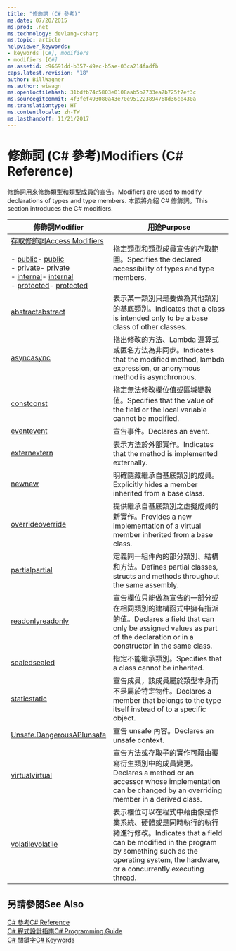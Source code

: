 ```yaml
---
title: "修飾詞 (C# 參考)"
ms.date: 07/20/2015
ms.prod: .net
ms.technology: devlang-csharp
ms.topic: article
helpviewer_keywords:
- keywords [C#], modifiers
- modifiers [C#]
ms.assetid: c96691dd-b357-49ec-b5ae-03ca214fadfb
caps.latest.revision: "18"
author: BillWagner
ms.author: wiwagn
ms.openlocfilehash: 31bdfb74c5803e0108aab5b7733ea7b725f7ef3c
ms.sourcegitcommit: 4f3fef493080a43e70e951223894768d36ce430a
ms.translationtype: HT
ms.contentlocale: zh-TW
ms.lasthandoff: 11/21/2017
---
```

# <a name="modifiers-c-reference"></a><span data-ttu-id="298d9-102">修飾詞 (C# 參考)</span><span class="sxs-lookup"><span data-stu-id="298d9-102">Modifiers (C# Reference)</span></span>
<span data-ttu-id="298d9-103">修飾詞用來修飾類型和類型成員的宣告。</span><span class="sxs-lookup"><span data-stu-id="298d9-103">Modifiers are used to modify declarations of types and type members.</span></span> <span data-ttu-id="298d9-104">本節將介紹 C# 修飾詞。</span><span class="sxs-lookup"><span data-stu-id="298d9-104">This section introduces the C# modifiers.</span></span>  
  
|<span data-ttu-id="298d9-105">修飾詞</span><span class="sxs-lookup"><span data-stu-id="298d9-105">Modifier</span></span>|<span data-ttu-id="298d9-106">用途</span><span class="sxs-lookup"><span data-stu-id="298d9-106">Purpose</span></span>|  
|--------------|-------------|  
|[<span data-ttu-id="298d9-107">存取修飾詞</span><span class="sxs-lookup"><span data-stu-id="298d9-107">Access Modifiers</span></span>](../../../csharp/language-reference/keywords/access-modifiers.md)<br /><br /> <span data-ttu-id="298d9-108">-   [public](../../../csharp/language-reference/keywords/public.md)</span><span class="sxs-lookup"><span data-stu-id="298d9-108">-   [public](../../../csharp/language-reference/keywords/public.md)</span></span><br /><span data-ttu-id="298d9-109">-   [private](../../../csharp/language-reference/keywords/private.md)</span><span class="sxs-lookup"><span data-stu-id="298d9-109">-   [private](../../../csharp/language-reference/keywords/private.md)</span></span><br /><span data-ttu-id="298d9-110">-   [internal](../../../csharp/language-reference/keywords/internal.md)</span><span class="sxs-lookup"><span data-stu-id="298d9-110">-   [internal](../../../csharp/language-reference/keywords/internal.md)</span></span><br /><span data-ttu-id="298d9-111">-   [protected](../../../csharp/language-reference/keywords/protected.md)</span><span class="sxs-lookup"><span data-stu-id="298d9-111">-   [protected](../../../csharp/language-reference/keywords/protected.md)</span></span>|<span data-ttu-id="298d9-112">指定類型和類型成員宣告的存取範圍。</span><span class="sxs-lookup"><span data-stu-id="298d9-112">Specifies the declared accessibility of types and type members.</span></span>|  
|[<span data-ttu-id="298d9-113">abstract</span><span class="sxs-lookup"><span data-stu-id="298d9-113">abstract</span></span>](../../../csharp/language-reference/keywords/abstract.md)|<span data-ttu-id="298d9-114">表示某一類別只是要做為其他類別的基底類別。</span><span class="sxs-lookup"><span data-stu-id="298d9-114">Indicates that a class is intended only to be a base class of other classes.</span></span>|  
|[<span data-ttu-id="298d9-115">async</span><span class="sxs-lookup"><span data-stu-id="298d9-115">async</span></span>](../../../csharp/language-reference/keywords/async.md)|<span data-ttu-id="298d9-116">指出修改的方法、Lambda 運算式或匿名方法為非同步。</span><span class="sxs-lookup"><span data-stu-id="298d9-116">Indicates that the modified method, lambda expression, or anonymous method is asynchronous.</span></span>|  
|[<span data-ttu-id="298d9-117">const</span><span class="sxs-lookup"><span data-stu-id="298d9-117">const</span></span>](../../../csharp/language-reference/keywords/const.md)|<span data-ttu-id="298d9-118">指定無法修改欄位值或區域變數值。</span><span class="sxs-lookup"><span data-stu-id="298d9-118">Specifies that the value of the field or the local variable cannot be modified.</span></span>|  
|[<span data-ttu-id="298d9-119">event</span><span class="sxs-lookup"><span data-stu-id="298d9-119">event</span></span>](../../../csharp/language-reference/keywords/event.md)|<span data-ttu-id="298d9-120">宣告事件。</span><span class="sxs-lookup"><span data-stu-id="298d9-120">Declares an event.</span></span>|  
|[<span data-ttu-id="298d9-121">extern</span><span class="sxs-lookup"><span data-stu-id="298d9-121">extern</span></span>](../../../csharp/language-reference/keywords/extern.md)|<span data-ttu-id="298d9-122">表示方法於外部實作。</span><span class="sxs-lookup"><span data-stu-id="298d9-122">Indicates that the method is implemented externally.</span></span>|  
|[<span data-ttu-id="298d9-123">new</span><span class="sxs-lookup"><span data-stu-id="298d9-123">new</span></span>](../../../csharp/language-reference/keywords/new.md)|<span data-ttu-id="298d9-124">明確隱藏繼承自基底類別的成員。</span><span class="sxs-lookup"><span data-stu-id="298d9-124">Explicitly hides a member inherited from a base class.</span></span>|  
|[<span data-ttu-id="298d9-125">override</span><span class="sxs-lookup"><span data-stu-id="298d9-125">override</span></span>](../../../csharp/language-reference/keywords/override.md)|<span data-ttu-id="298d9-126">提供繼承自基底類別之虛擬成員的新實作。</span><span class="sxs-lookup"><span data-stu-id="298d9-126">Provides a new implementation of a virtual member inherited from a base class.</span></span>|  
|[<span data-ttu-id="298d9-127">partial</span><span class="sxs-lookup"><span data-stu-id="298d9-127">partial</span></span>](../../../csharp/language-reference/keywords/partial-type.md)|<span data-ttu-id="298d9-128">定義同一組件內的部分類別、結構和方法。</span><span class="sxs-lookup"><span data-stu-id="298d9-128">Defines partial classes, structs and methods throughout the same assembly.</span></span>|  
|[<span data-ttu-id="298d9-129">readonly</span><span class="sxs-lookup"><span data-stu-id="298d9-129">readonly</span></span>](../../../csharp/language-reference/keywords/readonly.md)|<span data-ttu-id="298d9-130">宣告欄位只能做為宣告的一部分或在相同類別的建構函式中擁有指派的值。</span><span class="sxs-lookup"><span data-stu-id="298d9-130">Declares a field that can only be assigned values as part of the declaration or in a constructor in the same class.</span></span>|  
|[<span data-ttu-id="298d9-131">sealed</span><span class="sxs-lookup"><span data-stu-id="298d9-131">sealed</span></span>](../../../csharp/language-reference/keywords/sealed.md)|<span data-ttu-id="298d9-132">指定不能繼承類別。</span><span class="sxs-lookup"><span data-stu-id="298d9-132">Specifies that a class cannot be inherited.</span></span>|  
|[<span data-ttu-id="298d9-133">static</span><span class="sxs-lookup"><span data-stu-id="298d9-133">static</span></span>](../../../csharp/language-reference/keywords/static.md)|<span data-ttu-id="298d9-134">宣告成員，該成員屬於類型本身而不是屬於特定物件。</span><span class="sxs-lookup"><span data-stu-id="298d9-134">Declares a member that belongs to the type itself instead of to a specific object.</span></span>|  
|[<span data-ttu-id="298d9-135">Unsafe.DangerousAPI</span><span class="sxs-lookup"><span data-stu-id="298d9-135">unsafe</span></span>](../../../csharp/language-reference/keywords/unsafe.md)|<span data-ttu-id="298d9-136">宣告 unsafe 內容。</span><span class="sxs-lookup"><span data-stu-id="298d9-136">Declares an unsafe context.</span></span>|  
|[<span data-ttu-id="298d9-137">virtual</span><span class="sxs-lookup"><span data-stu-id="298d9-137">virtual</span></span>](../../../csharp/language-reference/keywords/virtual.md)|<span data-ttu-id="298d9-138">宣告方法或存取子的實作可藉由覆寫衍生類別中的成員變更。</span><span class="sxs-lookup"><span data-stu-id="298d9-138">Declares a method or an accessor whose implementation can be changed by an overriding member in a derived class.</span></span>|  
|[<span data-ttu-id="298d9-139">volatile</span><span class="sxs-lookup"><span data-stu-id="298d9-139">volatile</span></span>](../../../csharp/language-reference/keywords/volatile.md)|<span data-ttu-id="298d9-140">表示欄位可以在程式中藉由像是作業系統、硬體或是同時執行的執行緒進行修改。</span><span class="sxs-lookup"><span data-stu-id="298d9-140">Indicates that a field can be modified in the program by something such as the operating system, the hardware, or a concurrently executing thread.</span></span>|  
  
## <a name="see-also"></a><span data-ttu-id="298d9-141">另請參閱</span><span class="sxs-lookup"><span data-stu-id="298d9-141">See Also</span></span>  
 [<span data-ttu-id="298d9-142">C# 參考</span><span class="sxs-lookup"><span data-stu-id="298d9-142">C# Reference</span></span>](../../../csharp/language-reference/index.md)  
 [<span data-ttu-id="298d9-143">C# 程式設計指南</span><span class="sxs-lookup"><span data-stu-id="298d9-143">C# Programming Guide</span></span>](../../../csharp/programming-guide/index.md)  
 [<span data-ttu-id="298d9-144">C# 關鍵字</span><span class="sxs-lookup"><span data-stu-id="298d9-144">C# Keywords</span></span>](../../../csharp/language-reference/keywords/index.md)
